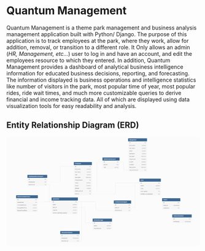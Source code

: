 # Quantum Management
Quantum Management is a theme park management and business analysis management application built with Python/ Django. The purpose of this application is to track employees at the park, where they work, allow for addition, removal, or transition to a different role. It Only allows an admin (*HR, Management, etc...*) user to log in and have an account, and edit the employees resource to which they entered. In addition, Quantum Management provides a dashboard of analytical business intelligence information for educated business decisions, reporting, and forecasting. The information displayed is business operations and intelligence statistics like number of visitors in the park, most popular time of year, most popular rides, ride wait times, and much more customizable queries to derive financial and income tracking data. All of which are displayed using data visualization tools for easy readability and analysis.




## Entity Relationship Diagram (ERD)
![QuantumManagementERD](QuantumManagementERD.png)
